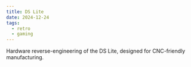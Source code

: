 ```yaml
---
title: DS Lite
date: 2024-12-24
tags:
  - retro
  - gaming
---
```


Hardware reverse-engineering of the DS Lite, designed for CNC-friendly manufacturing.

<!--more-->
